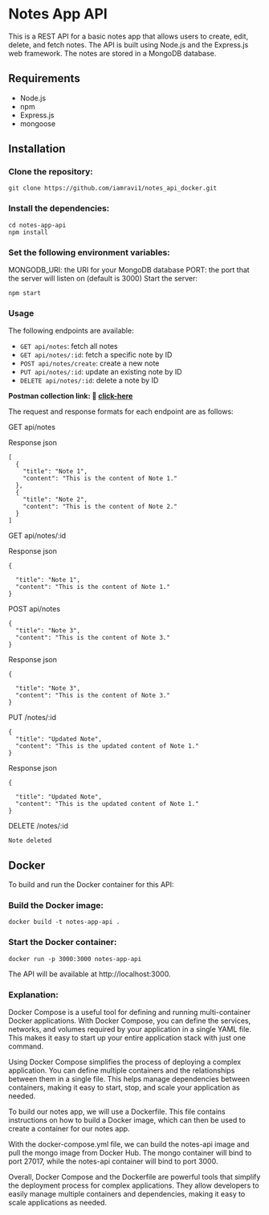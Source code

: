 # Notes App API
This is a REST API for a basic notes app that allows users to create, edit, delete, and fetch notes. The API is built using Node.js and the Express.js web framework. The notes are stored in a MongoDB database.

## Requirements
- Node.js
- npm
- Express.js
- mongoose
## Installation
### Clone the repository:
```
git clone https://github.com/iamravi1/notes_api_docker.git
```
### Install the dependencies:
```
cd notes-app-api
npm install
```
### Set the following environment variables:
MONGODB_URI: the URI for your MongoDB database
PORT: the port that the server will listen on (default is 3000)
Start the server:
```
npm start
```
### Usage
The following endpoints are available:

- `GET api/notes`: fetch all notes
- `GET api/notes/:id`: fetch a specific note by ID
- `POST api/notes/create`: create a new note
- `PUT api/notes/:id`: update an existing note by ID
- `DELETE api/notes/:id`: delete a note by ID

**Postman collection link: 🔗 [click-here](https://www.postman.com/ravi-s-kl/workspace/notes-api/request/20367997-b1c5d899-7e73-4a2a-8514-aae215a6f813)**

The request and response formats for each endpoint are as follows:

GET api/notes

Response
json
```
[
  {
    "title": "Note 1",
    "content": "This is the content of Note 1."
  },
  {
    "title": "Note 2",
    "content": "This is the content of Note 2."
  }
]
```
GET api/notes/:id

Response
json
```
{

  "title": "Note 1",
  "content": "This is the content of Note 1."
}
```
POST api/notes

```
{
  "title": "Note 3",
  "content": "This is the content of Note 3."
}
```
Response
json
```
{

  "title": "Note 3",
  "content": "This is the content of Note 3."
}
```
PUT /notes/:id
```
{
  "title": "Updated Note",
  "content": "This is the updated content of Note 1."
}
```
Response
json
```
{

  "title": "Updated Note",
  "content": "This is the updated content of Note 1."
}
```
DELETE /notes/:id

```
Note deleted
```

## Docker
To build and run the Docker container for this API:

### Build the Docker image:
```
docker build -t notes-app-api .
```
### Start the Docker container:
```
docker run -p 3000:3000 notes-app-api
```
The API will be available at http://localhost:3000.

### Explanation:
Docker Compose is a useful tool for defining and running multi-container Docker applications. With Docker Compose, you can define the services, networks, and volumes required by your application in a single YAML file. This makes it easy to start up your entire application stack with just one command.

Using Docker Compose simplifies the process of deploying a complex application. You can define multiple containers and the relationships between them in a single file. This helps manage dependencies between containers, making it easy to start, stop, and scale your application as needed.

To build our notes app, we will use a Dockerfile. This file contains instructions on how to build a Docker image, which can then be used to create a container for our notes app.

With the docker-compose.yml file, we can build the notes-api image and pull the mongo image from Docker Hub. The mongo container will bind to port 27017, while the notes-api container will bind to port 3000.

Overall, Docker Compose and the Dockerfile are powerful tools that simplify the deployment process for complex applications. They allow developers to easily manage multiple containers and dependencies, making it easy to scale applications as needed.
